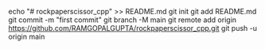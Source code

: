 echo "# rockpaperscissor_cpp" >> README.md
git init
git add README.md
git commit -m "first commit"
git branch -M main
git remote add origin https://github.com/RAMGOPALGUPTA/rockpaperscissor_cpp.git
git push -u origin main
